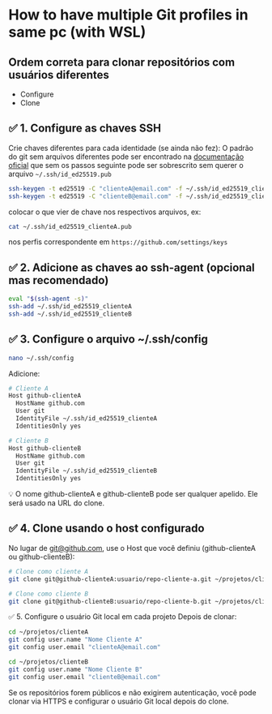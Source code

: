 # How to have multiple Git profiles in same pc (with WSL)

## Ordem correta para clonar repositórios com usuários diferentes

 - Configure
 - Clone

## ✅ 1. Configure as chaves SSH
Crie chaves diferentes para cada identidade (se ainda não fez):
O padrão do git sem arquivos diferentes pode ser encontrado na [documentação oficial](https://docs.github.com/pt/authentication/connecting-to-github-with-ssh/generating-a-new-ssh-key-and-adding-it-to-the-ssh-agent) que sem os passos seguinte pode ser sobrescrito sem querer o arquivo `~/.ssh/id_ed25519.pub`
 
~~~ bash
ssh-keygen -t ed25519 -C "clienteA@email.com" -f ~/.ssh/id_ed25519_clienteA
ssh-keygen -t ed25519 -C "clienteB@email.com" -f ~/.ssh/id_ed25519_clienteB
~~~

colocar o que vier de chave nos respectivos arquivos, ex:

~~~ bash
cat ~/.ssh/id_ed25519_clienteA.pub
~~~

nos perfis correspondente em `https://github.com/settings/keys`

## ✅ 2. Adicione as chaves ao ssh-agent (opcional mas recomendado)

~~~bash
eval "$(ssh-agent -s)"
ssh-add ~/.ssh/id_ed25519_clienteA
ssh-add ~/.ssh/id_ed25519_clienteB
~~~

## ✅ 3. Configure o arquivo ~/.ssh/config

~~~bash
nano ~/.ssh/config
~~~

Adicione:

~~~bash
# Cliente A
Host github-clienteA
  HostName github.com
  User git
  IdentityFile ~/.ssh/id_ed25519_clienteA
  IdentitiesOnly yes

# Cliente B
Host github-clienteB
  HostName github.com
  User git
  IdentityFile ~/.ssh/id_ed25519_clienteB
  IdentitiesOnly yes
~~~

💡 O nome github-clienteA e github-clienteB pode ser qualquer apelido. Ele será usado na URL do clone.

## ✅ 4. Clone usando o host configurado
No lugar de git@github.com, use o Host que você definiu (github-clienteA ou github-clienteB):

~~~bash
# Clone como cliente A
git clone git@github-clienteA:usuario/repo-cliente-a.git ~/projetos/clienteA

# Clone como cliente B
git clone git@github-clienteB:usuario/repo-cliente-b.git ~/projetos/clienteB
~~~

✅ 5. Configure o usuário Git local em cada projeto
Depois de clonar:

~~~bash
cd ~/projetos/clienteA
git config user.name "Nome Cliente A"
git config user.email "clienteA@email.com"

cd ~/projetos/clienteB
git config user.name "Nome Cliente B"
git config user.email "clienteB@email.com"
~~~

Se os repositórios forem públicos e não exigirem autenticação, você pode clonar via HTTPS e configurar o usuário Git local depois do clone.
